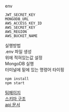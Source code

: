 env

```
JWT_SECRET_KEY
MONGODB_URL
AWS_ACCESS_KEY_ID
AWS_SECRET_KEY
AWS_REGION
AWS_BUCKET_NAME
```

실행방법 <br>
.env 파일 생성 <br>
위에 적혀있는값 설정 <br>
MongoDB 실행<br>
터미널에 밑에 있는 명령어 타이핑

``` 
npm install 
npm start
```

[팀페이지](https://www.notion.so/elice/13-24f6d7e6a3f44114b848bc4371413a52) <br>
[스키마 구조](https://www.notion.so/elice/DB-6069a2c216e04873bedb0ed0d87646a7) <br>
[api 문서](https://www.notion.so/elice/1905b116872943b09ed32fa5d6e7b345?v=df1de4ca958e4e91b8eb338f5ea10f03) 
